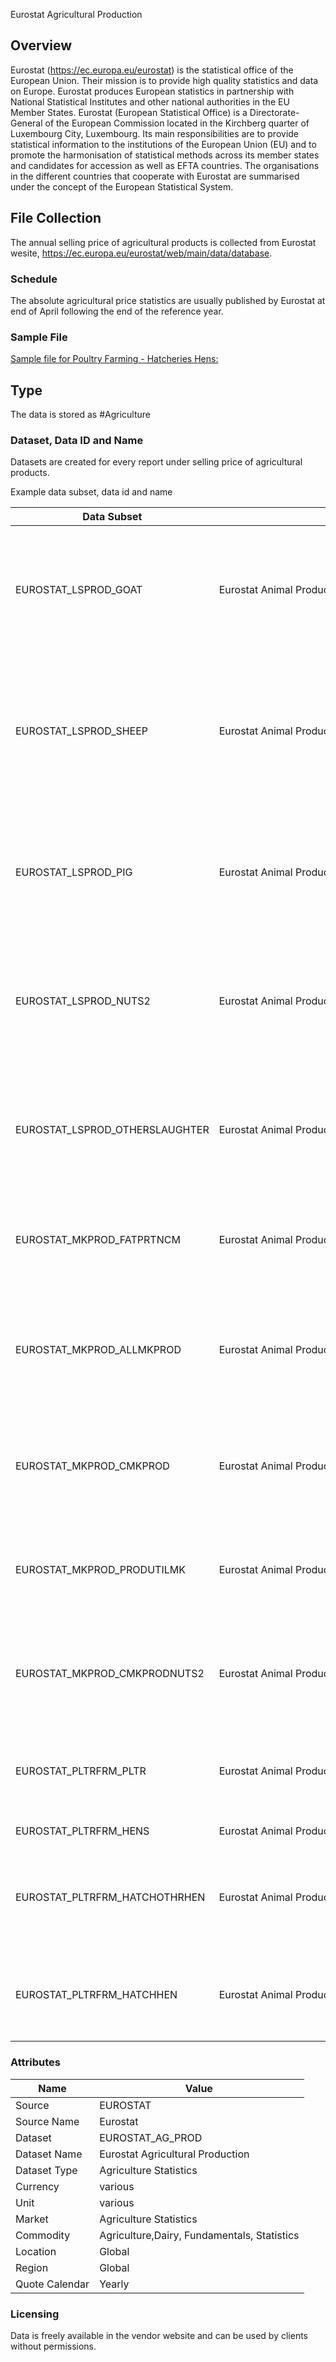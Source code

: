 Eurostat Agricultural Production

## Overview

Eurostat (https://ec.europa.eu/eurostat)  is the statistical office of the European Union. Their mission is to provide high quality statistics and data on Europe. Eurostat produces European statistics in partnership with National Statistical Institutes and other national authorities in the EU Member States. Eurostat (European Statistical Office) is a Directorate-General of the European Commission located in the Kirchberg quarter of Luxembourg City, Luxembourg. Its main responsibilities are to provide statistical information to the institutions of the European Union (EU) and to promote the harmonisation of statistical methods across its member states and candidates for accession as well as EFTA countries. The organisations in the different countries that cooperate with Eurostat are summarised under the concept of the European Statistical System.

## File Collection

The annual selling price of agricultural products is collected from Eurostat wesite, https://ec.europa.eu/eurostat/web/main/data/database. 

### Schedule

The absolute agricultural price statistics are usually published by Eurostat at end of April following the end of the reference year.

### Sample File

 [Sample file for Poultry Farming - Hatcheries Hens:](pathname:///file-samples/apro_ec_strhen.tsv)

## Type

The data is stored as #Agriculture

### Dataset, Data ID and Name

Datasets are created for every report under selling price of agricultural products.

Example data subset, data id and name

|Data Subset|Data Subset Name|Data Id|Name|
|-|-|-|-|
|EUROSTAT_LSPROD_GOAT|Eurostat Animal Production Livestock Goat Population Annual|EUROSTAT.AL.LS.A4210K.M12.THS_HD.A|Eurostat Albania Livestock Goats Population - Goats Mated and Having Already Kidded - December - Thousand Heads (Animals) - Annual|
|EUROSTAT_LSPROD_SHEEP|Eurostat Animal Production Livestock Sheep Population Annual|EUROSTAT.BA.LS.A4110KC.M12.THS_HD.A|Eurostat Bosnia and Herzegovina Livestock Sheep Population - Milk Ewes and Ewe-lambs Put to the Ram - December - Thousand Heads (Animals) - Annual|
|EUROSTAT_LSPROD_PIG|Eurostat Animal Production Livestock Pig Population Annual|EUROSTAT.AL.LS.A3100.M12.THS_HD.A|Eurostat Albania Livestock Pig Population - Live Swine, Domestic Species - December - Thousand Heads (Animals) - Annual|
|EUROSTAT_LSPROD_NUTS2|Eurostat Animal Production Livestock NUTS2 Region Annual|EUROSTAT.AT.SPR.A2000.THS_HD.A|Eurostat Austria Livestock by NUTS 2 regions Bovine Population - Live Bovine Animals - Thousand Heads (Animals) - Annual|
|EUROSTAT_LSPROD_OTHERSLAUGHTER|Eurostat Animal Production Meat Production Estimates of slaughtering, other than in Slaughterhouses Annual|EUROSTAT.AL.SPR.B1230.SL.THS_HD.A|Eurostat Albania Estimates of slaughtering, Other than in Slaughterhouses - Cow - Slaughterings - Thousand Heads (Animals) - Annual|
|EUROSTAT_MKPROD_FATPRTNCM|Eurostat Animal Production Milk and Products Fat Contents and Protein Contents (Cow's Milk) Annual|EUROSTAT.AT.MP.MC001.PCA.A|Eurostat Austria Fat and Protein Contents of Cow's Milk Cows Milk Collection - Annual|
|EUROSTAT_MKPROD_ALLMKPROD|Eurostat Animal Production Milk and Products Milk Collection (All Milks) and Dairy Products Obtained Annual|EUROSTAT.AL.SPR.D2200V.UWM.A|Eurostat Albania All Milk Collection and Products Obtained Cream for Direct Consumption Utilization of Whole Milk (1 000 T) - Annual|
|EUROSTAT_MKPROD_CMKPROD|Eurostat Animal Production Milk and Products Cows' Milk Collection and Products Obtained Annual|EUROSTAT.AL.MP.D1110D.THS_T.A|Eurostat Albania Cows Milk collection and Products Obtained - Raw Cows Milk Delivered to Dairies - Annual|
|EUROSTAT_MKPROD_PRODUTILMK|Eurostat Animal Production Milk and Products Production and Utilization of Milk on the Farm Annual|EUROSTAT.AT.MP.D0100AD.UWM.A|Eurostat Austria Production and Utilization of Milk on the Farm Farm Milk Products Delivered to Dairies - Annual|
|EUROSTAT_MKPROD_CMKPRODNUTS2|Eurostat Animal Production Milk and Products Production of Cow's Milk on Farms by NUTS2 Regions Annual|EUROSTAT.AT1.MP.D1110A.PRO.A|Eurostat OstÃ¶sterreich Production and Utilization of Milk on the Farm Raw Cows Milk From Farm - Annual|
|EUROSTAT_PLTRFRM_PLTR|Eurostat Animal Production Poultry Farming Poultry Annual|EUROSTAT.AT.PL.A5130O.CH.A|Eurostat Austria Poultry - Chicks Hatched - Chicks of Laying Hen Breeds (Laying) - Annual|
|EUROSTAT_PLTRFRM_HENS|Eurostat Animal Production Poultry Farming Laying Hens Population Annual|EUROSTAT.BE.PL.A5110O.THS_HD.A|Eurostat Belgium Poultry |
|EUROSTAT_PLTRFRM_HATCHOTHRHEN|Eurostat Animal Production Poultry Farming Hatcheries - Poultry Other Than Hens Annual|EUROSTAT.EE.PL.STUR.CAP.50001_100000.A|Eurostat Estonia - Poultry Other Than Hens - Turkey Eggs - Capacity - From 50 001 to 100 000 Eggs - Annual|
|EUROSTAT_PLTRFRM_HATCHHEN|Eurostat Animal Production Poultry Farming Hatcheries - Hens Annual|EUROSTAT.EL.PL.SHEN.CAP.200001_500000.A|Eurostat Greece - Hatcheries Hens - Hens Eggs - Capacity - From 200 001 to 500 000 Eggs - Annual|

### Attributes

|Name|Value|
|-|-|
|Source|EUROSTAT|
|Source Name|Eurostat|
|Dataset|EUROSTAT_AG_PROD|
|Dataset Name|Eurostat Agricultural Production|
|Dataset Type|Agriculture Statistics|
|Currency|various|
|Unit|various|
|Market|Agriculture Statistics|
|Commodity|Agriculture,Dairy, Fundamentals, Statistics|
|Location|Global|
|Region|Global|
|Quote Calendar|Yearly|

### Licensing

Data is freely available in the vendor website and can be used by clients without permissions.
